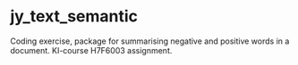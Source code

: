 # jy_text_semantic
Coding exercise, package for summarising negative and positive words in a document. KI-course H7F6003 assignment.
